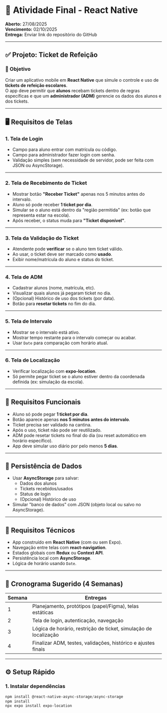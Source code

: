 # 📱 Atividade Final - React Native

**Aberto:** 27/08/2025  
**Vencimento:** 02/10/2025  
**Entrega:** Enviar link do repositório do GitHub

---

## ✅ Projeto: Ticket de Refeição

### 📌 Objetivo
Criar um aplicativo mobile em **React Native** que simule o controle e uso de **tickets de refeição escolares**.  
O app deve permitir que **alunos** recebam tickets dentro de regras específicas e que um **administrador (ADM)** gerencie os dados dos alunos e dos tickets.

---

## 🖥️ Requisitos de Telas

### 1. Tela de Login
- Campo para aluno entrar com matrícula ou código.  
- Campo para administrador fazer login com senha.  
- Validação simples (sem necessidade de servidor, pode ser feita com JSON ou AsyncStorage).  

---

### 2. Tela de Recebimento de Ticket
- Mostrar botão **"Receber Ticket"** apenas nos 5 minutos antes do intervalo.  
- Aluno só pode receber **1 ticket por dia**.  
- Simular se o aluno está dentro da "região permitida" (ex: botão que representa estar na escola).  
- Após receber, o status muda para **"Ticket disponível"**.  

---

### 3. Tela da Validação do Ticket
- Atendente pode **verificar** se o aluno tem ticket válido.  
- Ao usar, o ticket deve ser marcado como **usado**.  
- Exibir nome/matrícula do aluno e status do ticket.  

---

### 4. Tela de ADM
- Cadastrar alunos (nome, matrícula, etc).  
- Visualizar quais alunos já pegaram ticket no dia.  
- (Opcional) Histórico de uso dos tickets (por data).  
- Botão para **resetar tickets** no fim do dia.  

---

### 5. Tela de Intervalo
- Mostrar se o intervalo está ativo.  
- Mostrar tempo restante para o intervalo começar ou acabar.  
- Usar `Date` para comparação com horário atual.  

---

### 6. Tela de Localização
- Verificar localização com **expo-location**.  
- Só permite pegar ticket se o aluno estiver dentro da coordenada definida (ex: simulação da escola).  

---

## 🔁 Requisitos Funcionais
- Aluno só pode pegar **1 ticket por dia**.  
- Botão aparece apenas **nos 5 minutos antes do intervalo**.  
- Ticket precisa ser validado na cantina.  
- Após o uso, ticket não pode ser reutilizado.  
- ADM pode resetar tickets no final do dia (ou reset automático em horário específico).  
- App deve simular uso diário por pelo menos **5 dias**.  

---

## 💾 Persistência de Dados
- Usar **AsyncStorage** para salvar:  
  - Dados dos alunos  
  - Tickets recebidos/usados  
  - Status de login  
  - (Opcional) Histórico de uso  
- Simular "banco de dados" com JSON (objeto local ou salvo no AsyncStorage).  

---

## 🧠 Requisitos Técnicos
- App construído em **React Native** (com ou sem Expo).  
- Navegação entre telas com **react-navigation**.  
- Estados globais com **Redux** ou **Context API**.  
- Persistência local com **AsyncStorage**.  
- Lógica de horário usando `Date`.  

---

## 📆 Cronograma Sugerido (4 Semanas)

| Semana | Entregas |
|--------|----------|
| 1 | Planejamento, protótipos (papel/Figma), telas estáticas |
| 2 | Tela de login, autenticação, navegação |
| 3 | Lógica de horário, restrição de ticket, simulação de localização |
| 4 | Finalizar ADM, testes, validações, histórico e ajustes finais |

---

## ⚙️ Setup Rápido

### 1. Instalar dependências
```powershell
npm install @react-native-async-storage/async-storage
npm install
npx expo install expo-location
